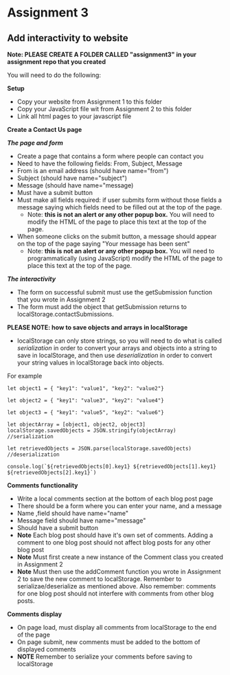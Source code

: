 # Assignment 3
## Add interactivity to website

**Note: PLEASE CREATE A FOLDER CALLED "assignment3" in your assignment repo that you created**

You will need to do the following:

**Setup**
 - Copy your website from Assignment 1 to this folder
 - Copy your JavaScript file wit from Assignment 2 to this folder
 - Link all html pages to your javascript file

**Create a Contact Us page**

***The page and form***
 - Create a page that contains a form where people can contact you
 - Need to have the following fields: From, Subject, Message
  - From is an email address (should have name="from")
  - Subject (should have name="subject")
  - Message (should have name="message)
 - Must have a submit button
 - Must make all fields required: if user submits form without those fields a message saying which fields need to be filled out at the top of the page.
   - Note: **this is not an alert or any other popup box.** You will need to modify the HTML of the page to place this text at the top of the page.
 - When someone clicks on the submit button, a message should appear on the top of the page saying "Your message has been sent"
   - Note: **this is not an alert or any other popup box.** You will need to programmatically (using JavaScript) modify the HTML of the page to place this text at the top of the page.

***The interactivity***
 - The form on successful submit must use the getSubmission function that you wrote in Assignment 2
 - The form must add the object that getSubmission returns to localStorage.contactSubmissions.

 **PLEASE NOTE: how to save objects and arrays in localStorage**
 - localStorage can only store strings, so you will need to do what is called *serialization* in order to convert your arrays and objects into a string to save in localStorage, and then use *deserialization* in order to convert your string values in localStorage back into objects.

 For example
 ```
let object1 = { "key1": "value1", "key2": "value2"}

let object2 = { "key1": "value3", "key2": "value4"}

let object3 = { "key1": "value5", "key2": "value6"}

let objectArray = [object1, object2, object3]
localStorage.savedObjects = JSON.stringify(objectArray) //serialization

let retrievedObjects = JSON.parse(localStorage.savedObjects) //deserialization

console.log(`${retrievedObjects[0].key1} ${retrievedObjects[1].key1} ${retrievedObjects[2].key1}`)
 ```

**Comments functionality**
 - Write a local comments section at the bottom of each blog post page
 - There should be a form where you can enter your name, and a message
  - Name ,field should have name="name"
  - Message field should have name="message"
 - Should have a submit button
 - **Note** Each blog post should have it's own set of comments. Adding a comment to one blog post should not affect blog posts for any other blog post
 - **Note** Must first create a new instance of the Comment class you created in Assignment 2
 - **Note** Must then use the addComment function you wrote in Assignment 2 to save the new comment to localStorage. Remember to serializae/deserialize as mentioned above. Also remember: comments for one blog post should not interfere with comments from other blog posts.

**Comments display**
 - On page load, must display all comments from localStorage to the end of the page
 - On page submit, new comments must be added to the bottom of displayed comments
 - **NOTE** Remember to serialize your comments before saving to localStorage